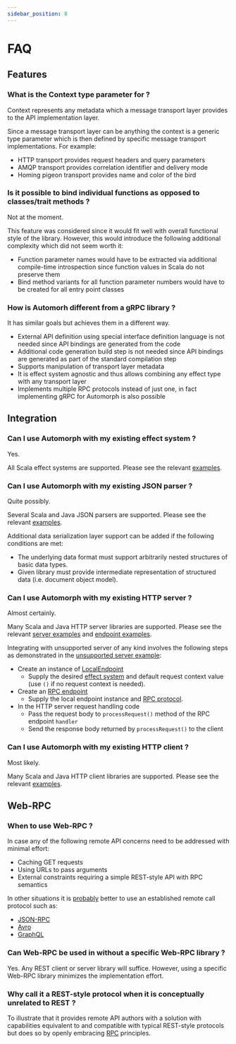 ```yaml
---
sidebar_position: 8
---
```


# FAQ

## Features

### What is the Context type parameter for ?

Context represents any metadata which a message transport layer provides to the API implementation layer.

Since a message transport layer can be anything the context is a generic type parameter which is then defined
by specific message transport implementations. For example:
- HTTP transport provides request headers and query parameters
- AMQP transport provides correlation identifier and delivery mode
- Homing pigeon transport provides name and color of the bird


### Is it possible to bind individual functions as opposed to classes/trait methods ?

Not at the moment.

This feature was considered since it would fit well with overall functional style of the library.
However, this would introduce the following additional complexity which did not seem worth it:
- Function parameter names would have to be extracted via additional compile-time introspection since function values
in Scala do not preserve them
- Bind method variants for all function parameter numbers would have to be created for all entry point classes


### How is Automorh different from a gRPC library ?

It has similar goals but achieves them in a different way.
- External API definition using special interface definition language is not needed since API bindings are generated from the code
- Additional code generation build step is not needed since API bindings are generated as part of the standard compilation step
- Supports manipulation of transport layer metadata
- It is effect system agnostic and thus allows combining any effect type with any transport layer
- Implements multiple RPC protocols instead of just one, in fact implementing gRPC for Automorph is also possible


## Integration

### Can I use Automorph with my existing effect system ?

Yes.

All Scala effect systems are supported. Please see the relevant [examples](https://automorph.org/docs/Examples#effect-system).


### Can I use Automorph with my existing JSON parser ?

Quite possibly.

Several Scala and Java JSON parsers are supported. Please see the relevant [examples](https://automorph.org/docs/Examples#message-codec).

Additional data serialization layer support can be added if the following conditions are met:
- The underlying data format must support arbitrarily nested structures of basic data types.
- Given library must provide intermediate representation of structured data (i.e. document object model).


### Can I use Automorph with my existing HTTP server ?

Almost certainly.

Many Scala and Java HTTP server libraries are supported. Please see the relevant
[server examples](https://automorph.org/docs/Examples#server-transport) and [endpoint examples](https://automorph.org/docs/Examples#endpoint-transport).

Integrating with unsupported server of any kind involves the following steps as demonstrated in the
[unsupported server example](https://automorph.org/examples/src/main/scala/examples/src/main/scala/examples/integration/UnsupportedServer.scala):
- Create an instance of [LocalEndpoint](https://automorph.org/api/automorph/transport/local/endpoint/LocalEndpoint.html)
  - Supply the desired [effect system](https://automorph.org/docs/Plugins#effect-system) and default request context value (use `()` if no request context is needed).
- Create an [RPC endpoint](https://automorph.org/api/automorph/RpcEndpoint.html)
  - Supply the local endpoint instance and [RPC protocol](https://automorph.org/docs/Plugins#rpc-protocol).
- In the HTTP server request handling code
  - Pass the request body to `processRequest()` method of the RPC endpoint `handler`
  - Send the response body returned by `processRequest()` to the client


### Can I use Automorph with my existing HTTP client ?

Most likely.

Many Scala and Java HTTP client libraries are supported. Please see the relevant [examples](https://automorph.org/docs/Examples#client-transport).


## Web-RPC

### When to use Web-RPC ?

In case any of the following remote API concerns need to be addressed with minimal effort:
- Caching GET requests
- Using URLs to pass arguments
- External constraints requiring a simple REST-style API with RPC semantics
 
In other situations it is [probably](https://youtu.be/XyJh3qKjSMk?t=53) better to use an established remote call
protocol such as:
- [JSON-RPC](https://en.wikipedia.org/wiki/JSON-RPC)
- [Avro](https://en.wikipedia.org/wiki/Apache_Avro)
- [GraphQL](https://en.wikipedia.org/wiki/GraphQL)


### Can Web-RPC be used in without a specific Web-RPC library ?

Yes. Any REST client or server library will suffice. However, using a specific Web-RPC library minimizes the
implementation effort.


### Why call it a REST-style protocol when it is conceptually unrelated to REST ?

To illustrate that it provides remote API authors with a solution with capabilities equivalent to and compatible with
typical REST-style protocols but does so by openly embracing [RPC](https://en.wikipedia.org/wiki/Remote_procedure_call)
principles.

